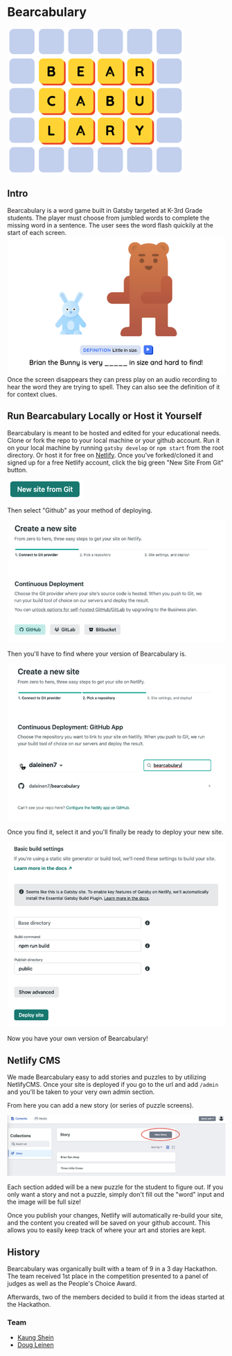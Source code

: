 # Bearcabulary

![Logo](/ReadMeImages/logo.png)

## Intro

Bearcabulary is a word game built in Gatsby targeted at K-3rd Grade students. The player must choose from jumbled words to complete the missing word in a sentence. The user sees the word flash quickily at the start of each screen.
![Bearcabulary gives the player plenty of hints](/ReadMeImages/example.png)
Once the screen disappears they can press play on an audio recording to hear the word they are trying to spell. They can also see the definition of it for context clues.

## Run Bearcabulary Locally or Host it Yourself

Bearcabulary is meant to be hosted and edited for your educational needs. Clone or fork the repo to your local machine or your github account. Run it on your local machine by running `gatsby develop` or `npm start` from the root directory. Or host it for free on [Netlify](https://www.netlify.com/). Once you've forked/cloned it and signed up for a free Netlify account, click the big green "New Site From Git" button.

![New Site Button](/ReadMeImages/new-site.png)

Then select "Github" as your method of deploying.

![select-github](/ReadMeImages/select-github.png)

Then you'll have to find where your version of Bearcabulary is.

![search-github](/ReadMeImages/search-bearcabulary.png)

Once you find it, select it and you'll finally be ready to deploy your new site.

![Deploy on Netlify](/ReadMeImages/deploy-site.png)

Now you have your own version of Bearcabulary!

## Netlify CMS

We made Bearcabulary easy to add stories and puzzles to by utilizing NetlifyCMS. Once your site is deployed if you go to the url and add `/admin` and you'll be taken to your very own admin section.

From here you can add a new story (or series of puzzle screens).

![Add a new story to match your lesson plan!](/ReadMeImages/new-story.png)

Each section added will be a new puzzle for the student to figure out. If you only want a story and not a puzzle, simply don't fill out the "word" input and the image will be full size!

Once you publish your changes, Netlify will automatically re-build your site, and the content you created will be saved on your github account. This allows you to easily keep track of where your art and stories are kept.

## History

Bearcabulary was organically built with a team of 9 in a 3 day Hackathon. The team received 1st place in the competition presented to a panel of judges as well as the People's Choice Award.

Afterwards, two of the members decided to build it from the ideas started at the Hackathon.

### Team

- [Kaung Shein](https://knds.art/)
- [Doug Leinen](https://www.dougleinen.com/)

